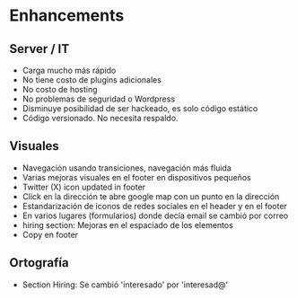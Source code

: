 # Enhancements

## Server / IT

- Carga mucho más rápido
- No tiene costo de plugins adicionales
- No costo de hosting
- No problemas de seguridad o Wordpress
- Disminuye posibilidad de ser hackeado, es solo código estático
- Código versionado. No necesita respaldo.

## Visuales

- Navegación usando transiciones, navegación más fluida
- Varias mejoras visuales en el footer en dispositivos pequeños
- Twitter (X) icon updated in footer
- Click en la dirección te abre google map con un punto en la dirección
- Estandarización de iconos de redes sociales en el header y en el footer
- En varios lugares (formularios) donde decía email se cambió por correo
- hiring section: Mejoras en el espaciado de los elementos
- Copy en footer

## Ortografía

- Section Hiring: Se cambió 'interesado' por 'interesad@'
